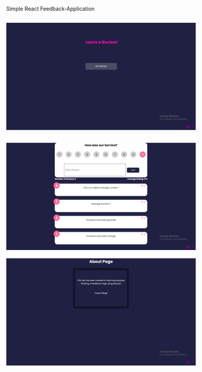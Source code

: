 Simple React Feedback-Application


![](images/main-page.PNG)
-------------------------------
![](images/feedback-page.PNG)
-------------------------------
![](images/about-page.PNG)
